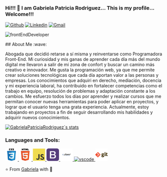 ### Hi!!! 👋 I am Gabriela Patricia Rodriguez... This is my profile... Welcome!!! 

[![Github](https://img.shields.io/badge/-Github-000?style=flat&logo=Github&logoColor=white)](https://github.com/GabrielaPatriciaRodriguez)
[![Linkedin](https://img.shields.io/badge/-LinkedIn-blue?style=flat&logo=Linkedin&logoColor=white)](https://www.linkedin.com/in/gabrielapatriciarodriguezdesarrolladorweb)
[![Gmail](https://img.shields.io/badge/-Gmail-c14438?style=flat&logo=Gmail&logoColor=white)](mailto:gprodriguez33@gmail.com)


![frontEndDeveloper](https://user-images.githubusercontent.com/86595302/167291692-0630f003-ac27-45ce-8700-5b3b1427de40.png)

<div>
 ## About Me :wave:
 <p>
Abogada que decidió retarse a sí misma y reinventarse como Programadora Front-End. Mi curiosidad y mis ganas de aprender cada día más del mundo digital me llevaron a salir de mi zona de confort y buscar un camino más creativo e innovador. Me gusta la programación web, ya que me permite crear soluciones tecnológicas que cada día aportan valor a las personas y empresas. Los conocimientos que adquiri en derecho, mediación, docencia y mi experiencia laboral, ha contribuido en fortalecer competencias como el trabajo en equipo, resolución de problemas y adaptación constante a los cambios.
Me esfuerzo todos los días por aprender y realizar cursos que me permitan conocer nuevas herramientas para poder aplicar en proyectos, y lograr que el usuario tenga una grata experiencia.
Actualmente, estoy trabajando en proyectos a fin de seguir desarrollando mis habilidades y adquirir nuevos conocimientos.
</p>
</div>

[![GabrielaPatriciaRodriguez´s stats](https://github-readme-stats.vercel.app/api?username=GabrielaPatriciaRodriguez&show_icons=true&theme=radical)](https://github.com/anuraghazra/github-readme-stats)


<h3 align="left">Languages and Tools:</h3>
<p align="left"> <a href="https://www.w3schools.com/css/" target="_blank" rel="noreferrer"> <img src="https://raw.githubusercontent.com/devicons/devicon/master/icons/css3/css3-original-wordmark.svg" alt="css3" width="40" height="40"/> </a> <a href="https://www.w3.org/html/" target="_blank" rel="noreferrer"> <img src="https://raw.githubusercontent.com/devicons/devicon/master/icons/html5/html5-original-wordmark.svg" alt="html5" width="40" height="40"/> </a> <a href="https://developer.mozilla.org/en-US/docs/Web/JavaScript" target="_blank" rel="noreferrer"> <img src="https://raw.githubusercontent.com/devicons/devicon/master/icons/javascript/javascript-original.svg" alt="javascript" width="40" height="40"/> </a> <a href="https://getbootstrap.com/" target="_blank" rel="noreferrer"> <img src="https://raw.githubusercontent.com/github/explore/80688e429a7d4ef2fca1e82350fe8e3517d3494d/topics/bootstrap/bootstrap.png" alt="Bootstrap" width="40" height="40"/> </a> <a href="https://jquery.com/" target="_blank" rel="noreferrer"> <img src="https://raw.githubusercontent.com/github/explore/80688e429a7d4ef2fca1e82350fe8e3517d3494d/topics/jquery/jquery.png" alt="jQuery" width="40" height="40"/> </a>
  <a href="https://code.visualstudio.com/" target="_blank" rel="noreferrer"> <img src="https://upload.wikimedia.org/wikipedia/commons/thumb/2/2d/Visual_Studio_Code_1.18_icon.svg/1200px-Visual_Studio_Code_1.18_icon.svg.png" alt="vscode" width="40" height="40"/> </a>
 <a href="https://git-scm.com/" target="_blank" rel="noreferrer"> <img src="https://raw.githubusercontent.com/github/explore/80688e429a7d4ef2fca1e82350fe8e3517d3494d/topics/git/git.png" alt="Git" width="40" height="40"/> </a>
</p>

 
⭐️ From [Gabriela](https://github.com/GabrielaPatriciaRodriguez) with :sparkling_heart: 
